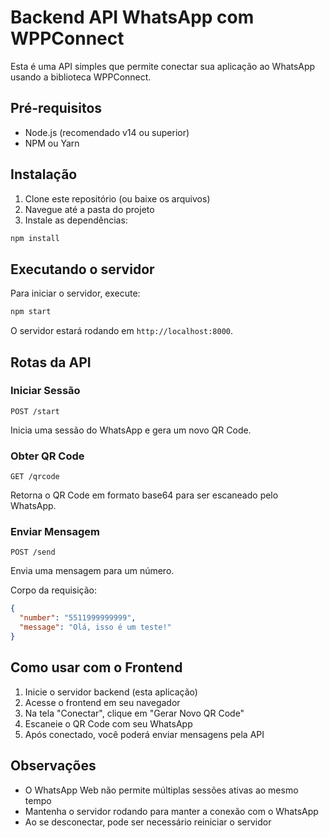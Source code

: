 # Backend API WhatsApp com WPPConnect

Esta é uma API simples que permite conectar sua aplicação ao WhatsApp usando a biblioteca WPPConnect.

## Pré-requisitos

- Node.js (recomendado v14 ou superior)
- NPM ou Yarn

## Instalação

1. Clone este repositório (ou baixe os arquivos)
2. Navegue até a pasta do projeto
3. Instale as dependências:

```bash
npm install
```

## Executando o servidor

Para iniciar o servidor, execute:

```bash
npm start
```

O servidor estará rodando em `http://localhost:8000`.

## Rotas da API

### Iniciar Sessão
```
POST /start
```
Inicia uma sessão do WhatsApp e gera um novo QR Code.

### Obter QR Code
```
GET /qrcode
```
Retorna o QR Code em formato base64 para ser escaneado pelo WhatsApp.

### Enviar Mensagem
```
POST /send
```
Envia uma mensagem para um número.

Corpo da requisição:
```json
{
  "number": "5511999999999",
  "message": "Olá, isso é um teste!"
}
```

## Como usar com o Frontend

1. Inicie o servidor backend (esta aplicação)
2. Acesse o frontend em seu navegador
3. Na tela "Conectar", clique em "Gerar Novo QR Code"
4. Escaneie o QR Code com seu WhatsApp
5. Após conectado, você poderá enviar mensagens pela API

## Observações

- O WhatsApp Web não permite múltiplas sessões ativas ao mesmo tempo
- Mantenha o servidor rodando para manter a conexão com o WhatsApp
- Ao se desconectar, pode ser necessário reiniciar o servidor 